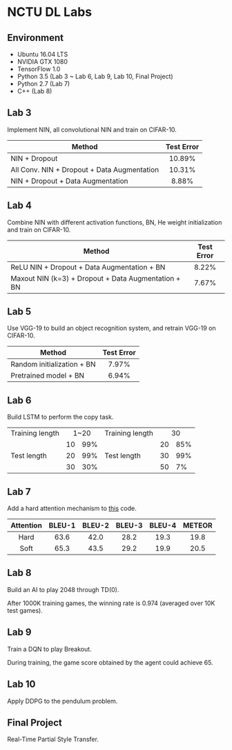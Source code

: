 # NCTU DL Labs

## Environment

- Ubuntu 16.04 LTS
- NVIDIA GTX 1080
- TensorFlow 1.0
- Python 3.5 (Lab 3 ~ Lab 6, Lab 9, Lab 10, Final Project)
- Python 2.7 (Lab 7)
- C++ (Lab 8)

## Lab 3

Implement NIN, all convolutional NIN and train on CIFAR-10.

| Method                                      | Test Error |
| ------------------------------------------- |:----------:|
| NIN + Dropout                               | 10.89%     |
| All Conv. NIN + Dropout + Data Augmentation | 10.31%     |
| NIN + Dropout + Data Augmentation           | 8.88%      |

## Lab 4

Combine NIN with different activation functions, BN, He weight initialization and train on CIFAR-10.

| Method                                              | Test Error |
| --------------------------------------------------- |:----------:|
| ReLU NIN + Dropout + Data Augmentation + BN         | 8.22%      |
| Maxout NIN (k=3) + Dropout + Data Augmentation + BN | 7.67%      |

## Lab 5

Use VGG-19 to build an object recognition system, and retrain VGG-19 on CIFAR-10.

| Method                     | Test Error |
| -------------------------- |:----------:|
| Random initialization + BN | 7.97%      |
| Pretrained model + BN      | 6.94%      |

## Lab 6

Build LSTM to perform the copy task.

<table>
  <tr>
    <td>Training length</td>
    <td colspan="2" style="text-align:center">1~20</td>
    <td>Training length</td>
    <td colspan="2" style="text-align:center">30</td>
  </tr>
  <tr>
    <td rowspan="3" style="vertical-align:middle">Test length</td>
    <td>10</td>
    <td>99%</td>
    <td rowspan="3" style="vertical-align:middle">Test length</td>
    <td>20</td>
    <td>85%</td>
  </tr>
  <tr>
    <td>20</td>
    <td>99%</td>
    <td>30</td>
    <td>99%</td>
  </tr>
  <tr>
    <td>30</td>
    <td>30%</td>
    <td>50</td>
    <td>7%</td>
  </tr>
</table>

## Lab 7

Add a hard attention mechanism to [this](https://github.com/yunjey/show-attend-and-tell) code.

| Attention | BLEU-1 | BLEU-2 | BLEU-3 | BLEU-4 | METEOR |
|:---------:|:------:|:------:|:------:|:------:|:------:|
| Hard      | 63.6   | 42.0   | 28.2   | 19.3   | 19.8   |
| Soft      | 65.3   | 43.5   | 29.2   | 19.9   | 20.5   |

## Lab 8

Build an AI to play 2048 through TD(0).

After 1000K training games, the winning rate is 0.974 (averaged over 10K test games).

## Lab 9

Train a DQN to play Breakout.

During training, the game score obtained by the agent could achieve 65.

## Lab 10

Apply DDPG to the pendulum problem.

## Final Project

Real-Time Partial Style Transfer.

